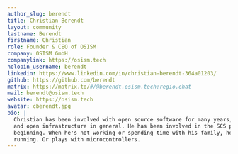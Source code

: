 ```yaml
---
author_slug: berendt
title: Christian Berendt
layout: community
lastname: Berendt
firstname: Christian
role: Founder & CEO of OSISM
company: OSISM GmbH
companylink: https://osism.tech
holopin_username: berendt
linkedin: https://www.linkedin.com/in/christian-berendt-364a01203/
github: https://github.com/berendt
matrix: https://matrix.to/#/@berendt.osism.tech:regio.chat
mail: berendt@osism.tech
website: https://osism.tech
avatar: cberendt.jpg
bio: |
  Christian has been involved with open source software for many years, specifically OpenStack
  and open infrastructure in general. He has been involved in the SCS project since the very
  beginning. When he's not working or spending time with his family, he's usually in the backyard
  running. Or plays with microcontrollers.
---
```

